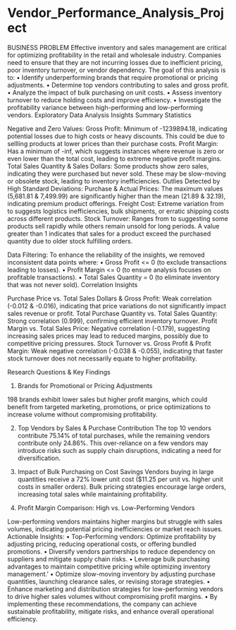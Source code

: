 # Vendor_Performance_Analysis_Project
BUSINESS PROBLEM
Effective inventory and sales management are critical for optimizing profitability in the retail and wholesale industry. Companies need to ensure that they are not incurring losses due to inefficient pricing, poor inventory turnover, or vendor dependency. 
The goal of this analysis is to:
•	Identify underperforming brands that require promotional or pricing adjustments.
•	Determine top vendors contributing to sales and gross profit.
•	Analyze the impact of bulk purchasing on unit costs.
•	Assess inventory turnover to reduce holding costs and improve efficiency.
•	Investigate the profitability variance between high-performing and low-performing vendors.
Exploratory Data Analysis Insights
Summary Statistics

 

       
 
Negative and Zero Values: 
Gross Profit: Minimum of -1239894.18, indicating potential losses due to high costs or heavy discounts. This could be due to sellling products at lower prices than their purchase costs.
Profit Margin: Has a minimum of -inf, which suggests instances where revenue is zero or even lower than the total cost, leading to extreme negative profit margins.
Total Sales Quantity & Sales Dollars: Some products show zero sales, indicating they were purchased but never sold. These may be slow-moving or obsolete stock, leading to inventory inefficiencies.
Outlies Detected by High Standard Deviations:
Purchase & Actual Prices: The maximum values (5,681.81 & 7,499.99) are significantly higher than the mean (21.89 & 32.19), indicating premium product offerings.
Freight Cost: Extreme variation from to suggests logistics inefficiencies, bulk shipments, or erratic shipping costs across different products.
Stock Turnover:  Ranges from to suggesting some products sell rapidly while others remain unsold for long periods. A value greater than 1 indicates that sales for a product exceed the purchased quantity due to older stock fulfilling orders.
 
 Data Filtering:
 To enhance the reliability of the insights, we removed inconsistent data points where:
•	Gross Profit <= 0 (to exclude transactions leading to losses).
•	Profit Margin <= 0 (to ensure analysis focuses on profitable transactions).
•	Total Sales Quantity = 0 (to eliminate inventory that was not never sold). 
 Correlation Insights
 
Purchase Price vs. Total Sales Dollars & Gross Profit: Weak correlation (-0.012 & -0.016), indicating that price variations do not significantly impact sales revenue or profit.
Total Purchase Quantity vs. Total Sales Quantity: Strong correlation (0.999), confirming efficient inventory turnover.
Profit Margin vs. Total Sales Price: Negative correlation (-0.179), suggesting increasing sales prices may lead to reduced margins, possibly due to competitive pricing pressures.
Stock Turnover vs. Gross Profit & Profit Margin: Weak negative correlation (-0.038 & -0.055), indicating that faster stock turnover does not necessarily equate to higher profitability.

Research Questions & Key Findings
1.	Brands for Promotional or Pricing Adjustments
 
198 brands exhibit lower sales but higher profit margins, which could benefit from targeted marketing, promotions, or price optimizations to increase volume without compromising profitability.
 
2.	Top Vendors by Sales & Purchase Contribution
The top 10 vendors contribute 75.14% of total purchases, while the remaining vendors contribute only 24.86%. This over-reliance on a few vendors may introduce risks such as supply chain disruptions, indicating a need for diversification.
 
3.	Impact of Bulk Purchasing on Cost Savings
Vendors buying in large quantities receive a 72% lower unit cost ($11.25 per unit vs. higher unit costs in smaller orders).
Bulk pricing strategies encourage large orders, increasing total sales while maintaining profitability. 
 
4.	Profit Margin Comparison: High vs. Low-Performing Vendors
 
   Low-performing vendors maintains higher margins but struggle with sales volumes, indicating potential pricing inefficiencies or market reach issues.
Actionable Insights:
•	Top-Performing vendors: Optimize profitability by adjusting pricing, reducing operational costs, or offering bundled promotions.
•	Diversify vendors partnerships to reduce dependency on suppliers and mitigate supply chain risks.
•	Leverage bulk purchasing advantages to maintain competitive pricing while optimizing inventory management.’
•	Optimize slow-moving inventory by adjusting purchase quantities, launching clearance sales, or revising storage strategies.
•	Enhance marketing and distribution strategies for low-performing vendors to drive higher sales volumes without compromising profit margins.
•	By implementing these recommendations, the company can achieve sustainable profitability, mitigate risks, and enhance overall operational efficiency. 
